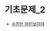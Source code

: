 # 기초문제_2

- [수찬은 마린보이야](https://github.com/JangHyoGwang/TIL/blob/main/Python/%EC%88%98%EC%B0%AC%EC%9D%80%20%EB%A7%88%EB%A6%B0%EB%B3%B4%EC%9D%B4%EC%95%BC!!.md)
